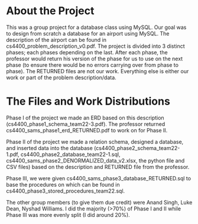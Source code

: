 # About the Project
This was a group project for a database class using MySQL. Our goal was to design from scratch a database for an airport using MySQL. The description of the airport can be found in cs4400_problem_description_v0.pdf.
The project is divided into 3 distinct phases; each phases depending on the last. After each phase, the professor would return his version of the phase for us to use on the next phase (to ensure there would be no errors carrying over from phase to phase).
The RETURNED files are not our work. Everything else is either our work or part of the problem description/data.

# The Files and Work Distributions
Phase I of the project we made an ERD based on this description (cs4400_phase1_schema_team22-3.pdf). The professor returned cs4400_sams_phase1_erd_RETURNED.pdf to work on for Phase II.

Phase II of the project we made a relation schema, designed a database, and inserted data into the database (cs4400_phase2_schema_team22-1.pdf, cs4400_phase2_database_team22-1.sql, cs4400_sams_phase2_DENORMALIZED_data_v2.xlsx, the python file and CSV files)
based on the description and RETURNED file from the professor.

Phase III, we were given cs4400_sams_phase3_database_RETURNED.sql to base the procedures on which can be found in cs4400_phase3_stored_procedures_team22.sql.

The other group members (to give them due credit) were Anand Singh, Luke Dean, Nyshad Williams. I did the majority (>70%) of Phase I and II while Phase III was more evenly split (I did around 20%).
